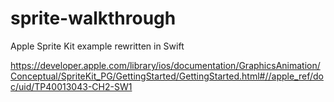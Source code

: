 sprite-walkthrough
==================

Apple Sprite Kit example rewritten in Swift

https://developer.apple.com/library/ios/documentation/GraphicsAnimation/Conceptual/SpriteKit_PG/GettingStarted/GettingStarted.html#//apple_ref/doc/uid/TP40013043-CH2-SW1
